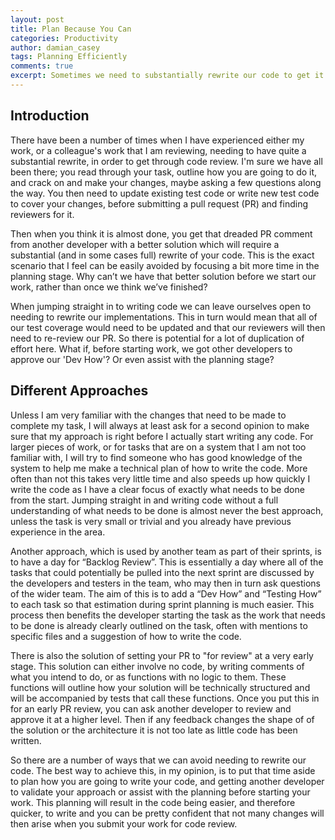 ```yaml
---
layout: post
title: Plan Because You Can
categories: Productivity
author: damian_casey
tags: Planning Efficiently  
comments: true
excerpt: Sometimes we need to substantially rewrite our code to get it through code review, but why do we only know that it needs to be rewritten once we think we have finished? What would be a better approach to use from the start when writing our code?
---
```

## Introduction
There have been a number of times when I have experienced either my work, or a colleague's work that I am reviewing, needing to have quite a substantial rewrite, in order to get through code review. I'm sure we have all been there; you read through your task, outline how you are going to do it, and crack on and make your changes, maybe asking a few questions along the way. You then need to update existing test code or write new test code to cover your changes, before submitting a pull request (PR) and finding reviewers for it.

Then when you think it is almost done, you get that dreaded PR comment from another developer with a better solution which will require a substantial (and in some cases full) rewrite of your code. This is the exact scenario that I feel can be easily avoided by focusing a bit more time in the planning stage. Why can’t we have that better solution before we start our work, rather than once we think we’ve finished?

When jumping straight in to writing code we can leave ourselves open to needing to rewrite our implementations. This in turn would mean that all of our test coverage would need to be updated and that our reviewers will then need to re-review our PR. So there is potential for a lot of duplication of effort here. What if, before starting work, we got other developers to approve our 'Dev How'? Or even assist with the planning stage?

## Different Approaches
Unless I am very familiar with the changes that need to be made to complete my task, I will always at least ask for a second opinion to make sure that my approach is right before I actually start writing any code. For larger pieces of work, or for tasks that are on a system that I am not too familiar with, I will try to find someone who has good knowledge of the system to help me make a technical plan of how to write the code. More often than not this takes very little time and also speeds up how quickly I write the code as I have a clear focus of exactly what needs to be done from the start. Jumping straight in and writing code without a full understanding of what needs to be done is almost never the best approach, unless the task is very small or trivial and you already have previous experience in the area.

Another approach, which is used by another team as part of their sprints, is to have a day for “Backlog Review”. This is essentially a day where all of the tasks that could potentially be pulled into the next sprint are discussed by the developers and testers in the team, who may then in turn ask questions of the wider team. The aim of this is to add a “Dev How” and “Testing How” to each task so that estimation during sprint planning is much easier. This process then benefits the developer starting the task as the work that needs to be done is already clearly outlined on the task, often with mentions to specific files and a suggestion of how to write the code.

There is also the solution of setting your PR to "for review" at a very early stage. This solution can either involve no code, by writing comments of what you intend to do, or as functions with no logic to them. These functions will outline how your solution will be technically structured and will be accompanied by tests that call these functions. Once you put this in for an early PR review, you can ask another developer to review and approve it at a higher level. Then if any feedback changes the shape of of the solution or the architecture it is not too late as little code has been written.

So there are a number of ways that we can avoid needing to rewrite our code. The best way to achieve this, in my opinion, is to put that time aside to plan how you are going to write your code, and getting another developer to validate your approach or assist with the planning before starting your work. This planning will result in the code being easier, and therefore quicker, to write and you can be pretty confident that not many changes will then arise when you submit your work for code review.
